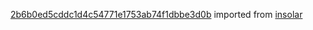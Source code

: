 [2b6b0ed5cddc1d4c54771e1753ab74f1dbbe3d0b](https://github.com/insolar/insolar/commit/2b6b0ed5cddc1d4c54771e1753ab74f1dbbe3d0b) imported from [insolar](https://github.com/insolar/insolar)
